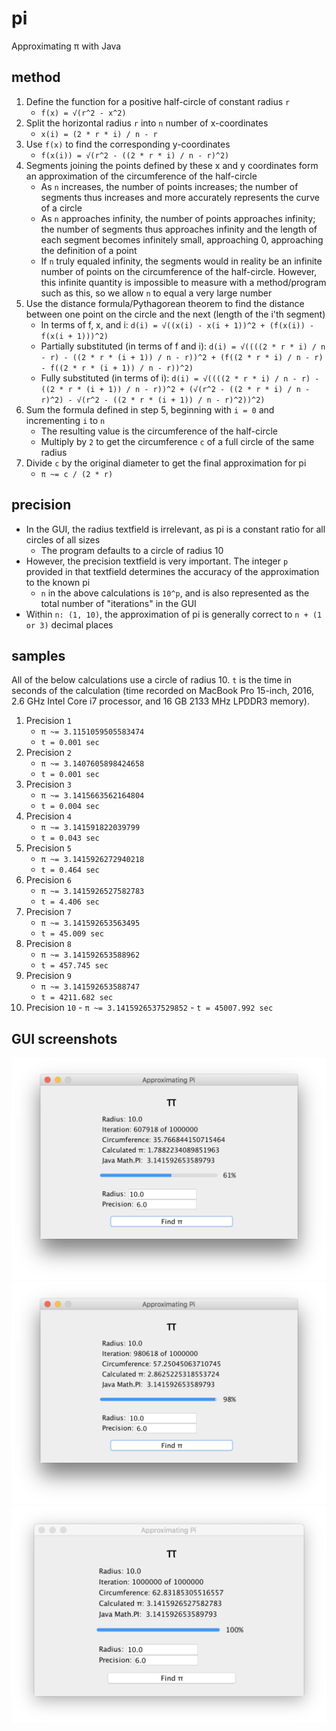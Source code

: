 # pi
Approximating π with Java

## method
 1. Define the function for a positive half-circle of constant radius `r`
    - `f(x) = √(r^2 - x^2)`
 2. Split the horizontal radius `r` into `n` number of x-coordinates
    - `x(i) = (2 * r * i) / n - r`
 3. Use `f(x)` to find the corresponding y-coordinates
    - `f(x(i)) = √(r^2 - ((2 * r * i) / n - r)^2)`
 4. Segments joining the points defined by these x and y coordinates form an approximation of the circumference of the half-circle
    - As `n` increases, the number of points increases; the number of segments thus increases and more accurately represents the curve of a circle
    - As `n` approaches infinity, the number of points approaches infinity; the number of segments thus approaches infinity and the length of each segment becomes infinitely small, approaching 0, approaching the definition of a point
    - If `n` truly equaled infinity, the segments would in reality be an infinite number of points on the circumference of the half-circle. However, this infinite quantity is impossible to measure with a method/program such as this, so we allow `n` to equal a very large number
 5. Use the distance formula/Pythagorean theorem to find the distance between one point on the circle and the next (length of the i'th segment)
    - In terms of f, x, and i: `d(i) = √((x(i) - x(i + 1))^2 + (f(x(i)) - f(x(i + 1)))^2)`
    - Partially substituted (in terms of f and i): `d(i) = √((((2 * r * i) / n - r) - ((2 * r * (i + 1)) / n - r))^2 + (f((2 * r * i) / n - r) - f((2 * r * (i + 1)) / n - r))^2)`
    - Fully substituted (in terms of i): `d(i) = √((((2 * r * i) / n - r) - ((2 * r * (i + 1)) / n - r))^2 + (√(r^2 - ((2 * r * i) / n - r)^2) - √(r^2 - ((2 * r * (i + 1)) / n - r)^2))^2)`
 6. Sum the formula defined in step 5, beginning with `i = 0` and incrementing `i` to `n`
    - The resulting value is the circumference of the half-circle
    - Multiply by `2` to get the circumference `c` of a full circle of the same radius
 7. Divide `c` by the original diameter to get the final approximation for pi
    - `π ~= c / (2 * r)`

## precision
 - In the GUI, the radius textfield is irrelevant, as pi is a constant ratio for all circles of all sizes
    - The program defaults to a circle of radius 10
 - However, the precision textfield is very important. The integer `p` provided in that textfield determines the accuracy of the approximation to the known pi
    - `n` in the above calculations is `10^p`, and is also represented as the total number of "iterations" in the GUI
 - Within `n: (1, 10)`, the approximation of pi is generally correct to `n + (1 or 3)` decimal places

## samples
All of the below calculations use a circle of radius 10. `t` is the time in seconds of the calculation (time recorded on MacBook Pro 15-inch, 2016, 2.6 GHz Intel Core i7 processor, and 16 GB 2133 MHz LPDDR3 memory).  
 1. Precision `1`
    - `π ~= 3.1151059505583474`
    - `t = 0.001 sec`
 2. Precision `2`
    - `π ~= 3.1407605898424658`
    - `t = 0.001 sec`
 3. Precision `3`
    - `π ~= 3.1415663562164804`
    - `t = 0.004 sec`
 4. Precision `4`
    - `π ~= 3.141591822039799`
    - `t = 0.043 sec`
 5. Precision `5`
    - `π ~= 3.1415926272940218`
    - `t = 0.464 sec`
 6. Precision `6`
    - `π ~= 3.1415926527582783`
    - `t = 4.406 sec`
 7. Precision `7`
    - `π ~= 3.141592653563495`
    - `t = 45.009 sec`
 8. Precision `8`
    - `π ~= 3.141592653588962`
    - `t = 457.745 sec`
 9. Precision `9`
    - `π ~= 3.141592653588747`
    - `t = 4211.682 sec`
 10. Precision `10`
    - `π ~= 3.1415926537529852`
    - `t = 45007.992 sec`

## GUI screenshots
![screenshotA](https://raw.githubusercontent.com/anuvgupta/pi/master/screenshotA.png)  
![screenshotB](https://raw.githubusercontent.com/anuvgupta/pi/master/screenshotB.png)  
![screenshotC](https://raw.githubusercontent.com/anuvgupta/pi/master/screenshotC.png)  

